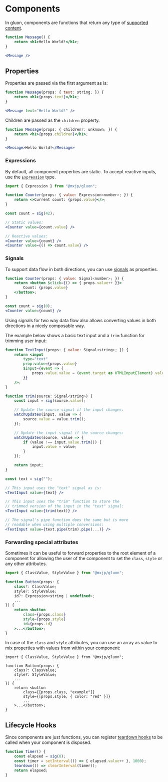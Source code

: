 # Components
In gluon, components are functions that return any type of [supported content](elements.md#content).
```jsx
function Message() {
	return <h1>Hello World!</h1>;
}

<Message />
```

## Properties
Properties are passed via the first argument as is:
```jsx
function Message(props: { text: string; }) {
	return <h1>{props.text}</h1>;
}

<Message text="Hello World!" />
```

Children are passed as the `children` property.
```jsx
function Message(props: { children?: unknown; }) {
	return <h1>{props.children}</h1>;
}

<Message>Hello World!</Message>
```

### Expressions
By default, all component properties are static. To accept reactive inputs, use the [`Expression`](signals.md#expressions) type.
```jsx
import { Expression } from "@mxjp/gluon";

function Counter(props: { value: Expression<number>; }) {
	return <>Current count: {props.value}</>;
}

const count = sig(42);

// Static values:
<Counter value={count.value} />

// Reactive values:
<Counter value={count} />
<Counter value={() => count.value} />
```

### Signals
To support data flow in both directions, you can use [signals](signals.md) as properties.
```jsx
function Counter(props: { value: Signal<number>; }) {
	return <button $click={() => { props.value++ }}>
		Count: {props.value}
	</button>;
}

const count = sig(0);
<Counter value={count} />
```
Using signals for two way data flow also allows converting values in both directions in a nicely composable way.

The example below shows a basic text input and a `trim` function for trimming user input:
```jsx
function TextInput(props: { value: Signal<string>; }) {
	return <input
		type="text"
		prop:value={props.value}
		$input={event => {
			props.value.value = (event.target as HTMLInputElement).value;
		}}
	/>;
}

function trim(source: Signal<string>) {
	const input = sig(source.value);

	// Update the source signal if the input changes:
	watchUpdates(input, value => {
		source.value = value.trim();
	});

	// Update the input signal if the source changes:
	watchUpdates(source, value => {
		if (value !== input.value.trim()) {
			input.value = value;
		}
	});

	return input;
}

const text = sig("");

// This input uses the "text" signal as is:
<TextInput value={text} />

// This input uses the "trim" function to store the
// trimmed version of the input in the "text" signal:
<TextInput value={trim(text)} />

// The signal's pipe function does the same but is more
// readable when using multiple conversions:
<TextInput value={text.pipe(trim).pipe(...)} />
```

### Forwarding special attributes
Sometimes it can be useful to forward properties to the root element of a component for allowing the user of the component to set the `class`, `style` or any other attributes.
```jsx
import { ClassValue, StyleValue } from "@mxjp/gluon";

function Button(props: {
	class?: ClassValue;
	style?: StyleValue;
	id?: Expression<string | undefined>;
	...
}) {
	return <button
		class={props.class}
		style={props.style}
		id={props.id}
	>...</button>;
}
```

In case of the `class` and `style` attributes, you can use an array as value to mix properties with values from within your component:
```tsx
import { ClassValue, StyleValue } from "@mxjp/gluon";

function Button(props: {
	class?: ClassValue;
	style?: StyleValue;
	...
}) {
	return <button
		class={[props.class, "example"]}
		style={[props.style, { color: "red" }]}
		...
	>...</button>;
}
```


## Lifecycle Hooks
Since components are just functions, you can register [teardown hooks](./lifecycle.md) to be called when your component is disposed.
```jsx
function Timer() {
	const elapsed = sig(0);
	const timer = setInterval(() => { elapsed.value++ }, 1000);
	teardown(() => clearInterval(timer));
	return elapsed;
}
```
